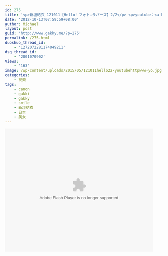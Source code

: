 ```yaml
---
id: 275
title: '<p>新垣結衣 121011【Hello！フォト☆ラバーズ】2/2</p> <p>youtube：<a href="http://www.youtube.com/watch?v=xCaML-qiPMc" target="_blank">http://www.youtube.com/watch?v=xCaML-qiPMc</a> </p>'
date: '2012-10-13T07:59:59+08:00'
author: Michael
layout: post
guid: 'http://www.gakky.me/?p=275'
permalink: /275.html
duoshuo_thread_id:
    - '1272072281174049211'
dsq_thread_id:
    - '2801070902'
Views:
    - '163'
image: /wp-content/uploads/2015/05/121011hello22-youtubehttpwww-yo.jpg
categories:
    - 视频
tags:
    - canon
    - gakki
    - gakky
    - smile
    - 新垣结衣
    - 日本
    - 美女
---
```


<object height="394" width="473"><param name="allowscriptaccess" value="sameDomain"></param><param name="wmode" value="transparent"></param><param name="movie" value="http://player.youku.com/player.php/sid/115330143/v.swf"></param><param name="allowfullscreen" value="true"></param><embed allowfullscreen="true" allowscriptaccess="sameDomain" height="394" src="http://player.youku.com/player.php/sid/115330143/v.swf" type="application/x-shockwave-flash" width="473" wmode="transparent"></embed></object>